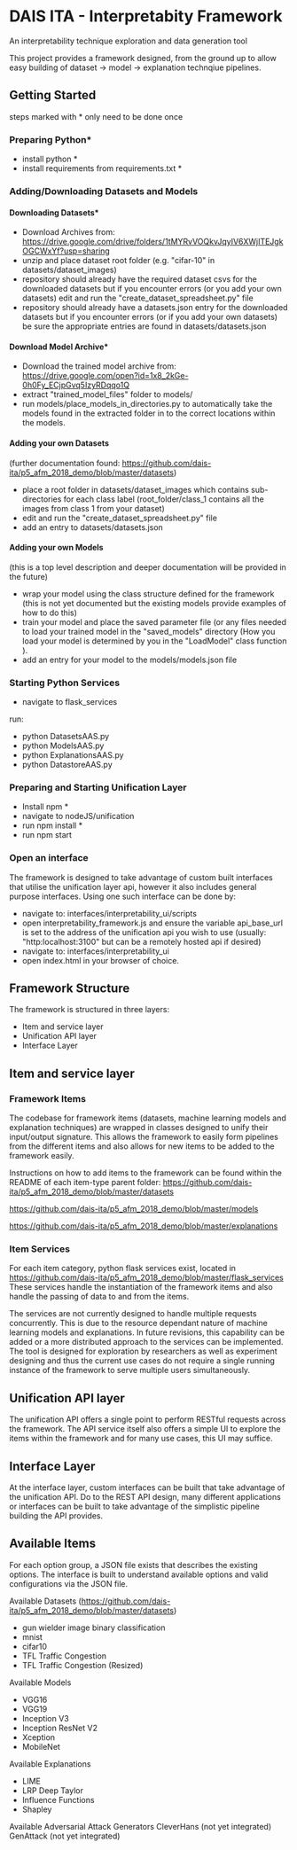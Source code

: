 # DAIS ITA - Interpretabity Framework
An interpretability technique exploration and data generation tool

This project provides a framework designed, from the ground up to allow easy building of dataset -> model -> explanation technqiue pipelines.

## Getting Started
steps marked with * only need to be done once
### Preparing Python* 
- install python *
- install requirements from requirements.txt *

### Adding/Downloading Datasets and Models 
#### Downloading Datasets*
- Download Archives from: https://drive.google.com/drive/folders/1tMYRvVOQkvJqyIV6XWjITEJgkOGCWxYf?usp=sharing
- unzip and place dataset root folder (e.g. "cifar-10" in datasets/dataset_images)
- repository should already have the required dataset csvs for the downloaded datasets but if you encounter errors (or you add your own datasets) edit and run the "create_dataset_spreadsheet.py" file
- repository should already have a datasets.json entry for the downloaded datasets but if you encounter errors (or if you add your own datasets) be sure the appropriate entries are found in datasets/datasets.json

#### Download Model Archive*
- Download the trained model archive from: https://drive.google.com/open?id=1x8_2kGe-0h0Fy_ECjpGvq5IzyRDqqo1Q
- extract "trained_model_files" folder to models/
- run models/place_models_in_directories.py to automatically take the models found in the extracted folder in to the correct locations within the models. 

#### Adding your own Datasets
(further documentation found: https://github.com/dais-ita/p5_afm_2018_demo/blob/master/datasets)
- place a root folder in datasets/dataset_images which contains sub-directories for each class label (root_folder/class_1 contains all the images from class 1 from your dataset)
- edit and run the "create_dataset_spreadsheet.py" file
- add an entry to datasets/datasets.json

#### Adding your own Models
(this is a top level description and deeper documentation will be provided in the future)
- wrap your model using the class structure defined for the framework (this is not yet documented but the existing models provide examples of how to do this)
- train your model and place the saved parameter file (or any files needed to load your trained model in the "saved_models" directory (How you load your model is determined by you in the "LoadModel" class function ).
- add an entry for your model to the models/models.json file


### Starting Python Services
- navigate to flask_services

run:

- python DatasetsAAS.py
- python ModelsAAS.py
- python ExplanationsAAS.py
- python DatastoreAAS.py

### Preparing and Starting Unification Layer
- Install npm *
- navigate to nodeJS/unification 
- run npm install *
- run npm start

### Open an interface
The framework is designed to take advantage of custom built interfaces that utilise the unification layer api, however it also includes general purpose interfaces. Using one such interface can be done by:
- navigate to: interfaces/interpretability_ui/scripts
- open interpretability_framework.js and ensure the variable api_base_url is set to the address of the unification api you wish to use (usually: "http:localhost:3100" but can be a remotely hosted api if desired)
- navigate to: interfaces/interpretability_ui
- open index.html in your browser of choice. 

## Framework Structure

The framework is structured in three layers:
  - Item and service layer
  - Unification API layer
  - Interface Layer
  
## Item and service layer
### Framework Items
The codebase for framework items (datasets, machine learning models and explanation techniques) are wrapped in classes designed to unify their input/output signature. This allows the framework to easily form pipelines from the different items and also allows for new items to be added to the framework easily. 

Instructions on how to add items to the framework can be found within the README of each item-type parent folder:
https://github.com/dais-ita/p5_afm_2018_demo/blob/master/datasets

https://github.com/dais-ita/p5_afm_2018_demo/blob/master/models

https://github.com/dais-ita/p5_afm_2018_demo/blob/master/explanations

### Item Services
For each item category, python flask services exist, located in https://github.com/dais-ita/p5_afm_2018_demo/blob/master/flask_services
These services handle the instantiation of the framework items and also handle the passing of data to and from the items. 

The services are not currently designed to handle multiple requests concurrently. This is due to the resource dependant nature of machine learning models and explanations. In future revisions, this capability can be added or a more distributed approach to the services can be implemented. The tool is designed for exploration by researchers as well as experiment designing and thus the current use cases do not require a single running instance of the framework to serve multiple users simultaneously. 


## Unification API layer
The unification API offers a single point to perform RESTful requests across the framework. The API service itself also offers a simple UI to explore the items within the framework and for many use cases, this UI may suffice. 

## Interface Layer
At the interface layer, custom interfaces can be built that take advantage of the unification API. Do to the REST API design, many different applications or interfaces can be built to take advantage of the simplistic pipeline building the API provides. 

## Available Items

For each option group, a JSON file exists that describes the existing options. The interface is built to understand available options and valid configurations via the JSON file. 

Available Datasets (https://github.com/dais-ita/p5_afm_2018_demo/blob/master/datasets)
- gun wielder image binary classification
- mnist
- cifar10
- TFL Traffic Congestion
- TFL Traffic Congestion (Resized)


Available Models
- VGG16
- VGG19
- Inception V3
- Inception ResNet V2
- Xception
- MobileNet


Available Explanations
- LIME
- LRP Deep Taylor
- Influence Functions
- Shapley


Available Adversarial Attack Generators
CleverHans (not yet integrated)
GenAttack (not yet integrated)

